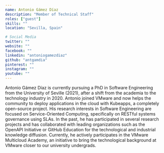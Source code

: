 ```yaml
---
name: Antonio Gámez Díaz
description: "Member of Technical Staff"
roles: ["guest"]
skills: ""
location: "Sevilla, Spain"

# Social Media
twitter: ""
website: ""
facebook: ""
linkedin: "antoniogamezdiaz"
github: "antgamdia"
pinterest: ""
instagram: ""
youtube: ""
---
```

<!-- markdownlint-disable MD041-->
Antonio Gámez Díaz is currently pursuing a PhD in Software Engineering from the University of Seville (2021), after a shift from the academia to the technology industry in 2020. Antonio joined VMware and now helps the community to deploy applications in the cloud with Kubeapps, a completely open-source project. His research interests in Software Engineering are focused on Service-Oriented Computing, specifically on RESTful systems governance using SLAs. In the past, he has participated in several research projects and has collaborated with leading organizations such as the OpenAPI Initiative or GitHub Education for the technological and industrial knowledge diffusion. Currently, he actively participates in the VMware Multicloud Academy, an initiative to bring the technological background at VMware closer to our university undergrads.

<!--more-->
